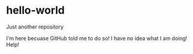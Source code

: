 # hello-world
Just another repository

I'm here becuase GitHub told me to do so!
I have no idea what I am doing!
Help!
